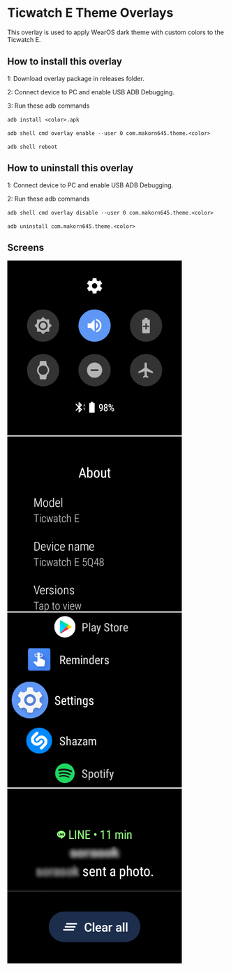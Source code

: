# Ticwatch E Theme Overlays

This overlay is used to apply WearOS dark theme with custom colors to the Ticwatch E.

## How to install this overlay

1: Download overlay package in releases folder.

2: Connect device to PC and enable USB ADB Debugging.

3: Run these adb commands

`adb install <color>.apk` 

`adb shell cmd overlay enable --user 0 com.makorn645.theme.<color>`

`adb shell reboot`

## How to uninstall this overlay

1: Connect device to PC and enable USB ADB Debugging.

2: Run these adb commands

`adb shell cmd overlay disable --user 0 com.makorn645.theme.<color>`

`adb uninstall com.makorn645.theme.<color>`

## Screens
![Quick Settings](/images/1.png)
![Settings_about](/images/2.png)
![App drawer](/images/3.png)
![Notifications](/images/4.png)
